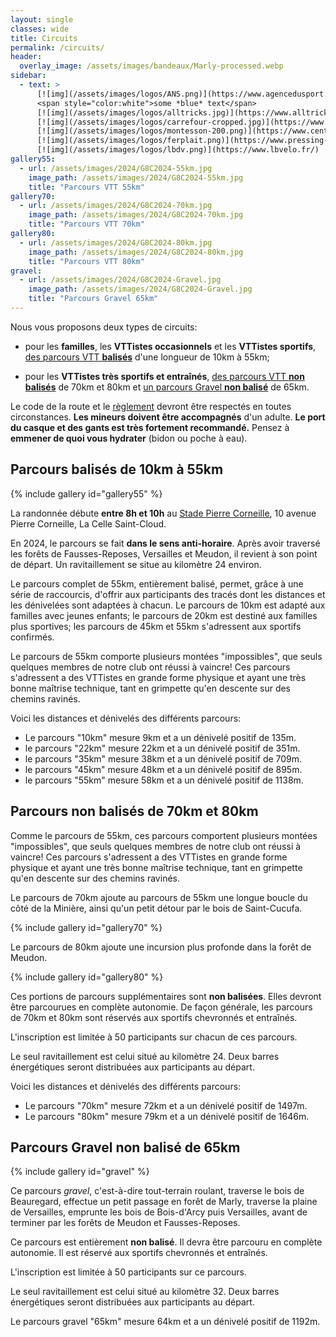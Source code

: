 ```yaml
---
layout: single
classes: wide
title: Circuits
permalink: /circuits/
header:
  overlay_image: /assets/images/bandeaux/Marly-processed.webp
sidebar:
  - text: >
      [![img](/assets/images/logos/ANS.png)](https://www.agencedusport.fr/)
      <span style="color:white">some *blue* text</span>
      [![img](/assets/images/logos/alltricks.jpg)](https://www.alltricks.fr/)
      [![img](/assets/images/logos/carrefour-cropped.jpg)](https://www.carrefour.fr/)
      [![img](/assets/images/logos/montesson-200.png)](https://www.centre-commercial.fr/carrefour-montesson/boutiques/)
      [![img](/assets/images/logos/ferplait.png)](https://www.pressing-fer-plait-yvelines.fr/)
      [![img](/assets/images/logos/lbdv.png)](https://www.lbvelo.fr/)
gallery55:
  - url: /assets/images/2024/G8C2024-55km.jpg
    image_path: /assets/images/2024/G8C2024-55km.jpg
    title: "Parcours VTT 55km"
gallery70:
  - url: /assets/images/2024/G8C2024-70km.jpg
    image_path: /assets/images/2024/G8C2024-70km.jpg
    title: "Parcours VTT 70km"
gallery80:
  - url: /assets/images/2024/G8C2024-80km.jpg
    image_path: /assets/images/2024/G8C2024-80km.jpg
    title: "Parcours VTT 80km"
gravel:
  - url: /assets/images/2024/G8C2024-Gravel.jpg
    image_path: /assets/images/2024/G8C2024-Gravel.jpg
    title: "Parcours Gravel 65km"
---
```


Nous vous proposons deux types de circuits:

+ pour les **familles**,
  les **VTTistes occasionnels**
  et les **VTTistes sportifs**,
  [des parcours VTT **balisés**](#parcours-balisés-de-10km-à-55km)
  d'une longueur de 10km à 55km;

+ pour les **VTTistes très sportifs et entraînés**,
  [des parcours VTT **non balisés**](#parcours-non-balisés-de-70km-et-80km)
  de 70km et 80km
  et [un parcours Gravel **non balisé**](#parcours-gravel-non-balisé-de-65km)
  de 65km.

Le code de la route et le [règlement](/reglement/)
devront être respectés en toutes circonstances.
**Les mineurs doivent être accompagnés** d'un adulte.
**Le port du casque et des gants est très fortement recommandé.**
Pensez à **emmener de quoi vous hydrater** (bidon ou poche à eau).

## Parcours balisés de 10km à 55km

{% include gallery id="gallery55" %}

La randonnée débute **entre 8h et 10h**
au [Stade Pierre Corneille](/situation/),
10 avenue Pierre Corneille,
La Celle Saint-Cloud.

En 2024, le parcours se fait **dans le sens anti-horaire**. Après avoir
traversé les forêts de Fausses-Reposes, Versailles et Meudon, il revient à son
point de départ. Un ravitaillement se situe au kilomètre 24 environ.

Le parcours complet de 55km, entièrement balisé, permet, grâce à une série de
raccourcis, d'offrir aux participants des tracés dont les distances et les
dénivelées sont adaptées à chacun. Le parcours de 10km est adapté aux familles
avec jeunes enfants; le parcours de 20km est destiné aux familles plus
sportives; les parcours de 45km et 55km s'adressent aux sportifs confirmés.

Le parcours de 55km comporte plusieurs montées "impossibles", que seuls
quelques membres de notre club ont réussi à vaincre! Ces parcours s'adressent
a des VTTistes en grande forme physique et ayant une très bonne maîtrise
technique, tant en grimpette qu'en descente sur des chemins ravinés.

Voici les distances et dénivelés des différents parcours:
* Le parcours "10km" mesure 9km et a un dénivelé positif de 135m.
* le parcours "22km" mesure 22km et a un dénivelé positif de 351m.
* le parcours "35km" mesure 38km et a un dénivelé positif de 709m.
* le parcours "45km" mesure 48km et a un dénivelé positif de 895m.
* le parcours "55km" mesure 58km et a un dénivelé positif de 1138m.

## Parcours non balisés de 70km et 80km

Comme le parcours de 55km, ces parcours comportent plusieurs montées
"impossibles", que seuls quelques membres de notre club ont réussi à vaincre!
Ces parcours s'adressent a des VTTistes en grande forme physique et ayant une
très bonne maîtrise technique, tant en grimpette qu'en descente sur des
chemins ravinés.

Le parcours de 70km ajoute au parcours de 55km une longue boucle du côté de
la Minière, ainsi qu'un petit détour par le bois de Saint-Cucufa.

{% include gallery id="gallery70" %}

Le parcours de 80km ajoute une incursion plus profonde dans la forêt de Meudon.

{% include gallery id="gallery80" %}

Ces portions de parcours supplémentaires sont **non balisées**. Elles devront
être parcourues en complète autonomie. De façon générale, les parcours de 70km
et 80km sont réservés aux sportifs chevronnés et entraînés.

L'inscription est limitée à 50 participants sur chacun de ces parcours.

Le seul ravitaillement est celui situé au kilomètre 24. Deux barres
énergétiques seront distribuées aux participants au départ.

Voici les distances et dénivelés des différents parcours:
* Le parcours "70km" mesure 72km et a un dénivelé positif de 1497m.
* Le parcours "80km" mesure 79km et a un dénivelé positif de 1646m.

## Parcours Gravel non balisé de 65km

{% include gallery id="gravel" %}

Ce parcours *gravel*, c'est-à-dire tout-terrain roulant, traverse le bois de
Beauregard, effectue un petit passage en forêt de Marly, traverse la plaine
de Versailles, emprunte les bois de Bois-d'Arcy puis Versailles, avant de
terminer par les forêts de Meudon et Fausses-Reposes.

Ce parcours est entièrement **non balisé**. Il devra être parcouru en complète
autonomie. Il est réservé aux sportifs chevronnés et entraînés.

L'inscription est limitée à 50 participants sur ce parcours.

Le seul ravitaillement est celui situé au kilomètre 32. Deux barres
énergétiques seront distribuées aux participants au départ.

Le parcours gravel "65km" mesure 64km et a un dénivelé positif de 1192m.
